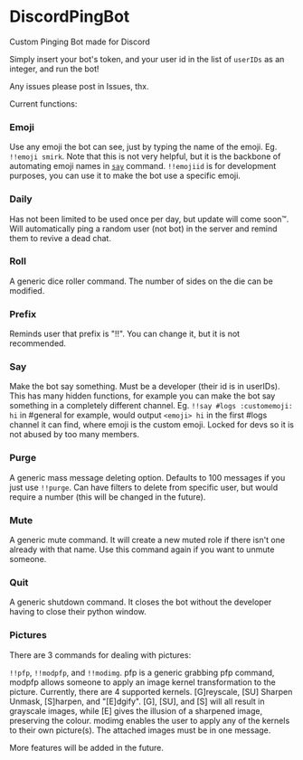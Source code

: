 # DiscordPingBot
Custom Pinging Bot made for Discord

Simply insert your bot's token, and your user id in the list of `userIDs` as an integer, and run the bot!

Any issues please post in Issues, thx.

Current functions:
### Emoji
Use any emoji the bot can see, just by typing the name of the emoji. Eg. `!!emoji smirk`. Note that this is not very helpful, but it is the backbone of automating emoji names in [`say`](doc:Say) command. `!!emojiid` is for development purposes, you can use it to make the bot use a specific emoji.

### Daily
Has not been limited to be used once per day, but update will come soon:tm:. Will automatically ping a random user (not bot) in the server and remind them to revive a dead chat.

### Roll
A generic dice roller command. The number of sides on the die can be modified.

### Prefix
Reminds user that prefix is "!!". You can change it, but it is not recommended.

### Say
Make the bot say something. Must be a developer (their id is in userIDs). This has many hidden functions, for example you can make the bot say something in a completely different channel. Eg. `!!say #logs :customemoji: hi` in #general for example, would output `<emoji> hi` in the first #logs channel it can find, where emoji is the custom emoji. Locked for devs so it is not abused by too many members.

### Purge
A generic mass message deleting option. Defaults to 100 messages if you just use `!!purge`. Can have filters to delete from specific user, but would require a number (this will be changed in the future).

### Mute
A generic mute command. It will create a new muted role if there isn't one already with that name. Use this command again if you want to unmute someone.

### Quit
A generic shutdown command. It closes the bot without the developer having to close their python window.

### Pictures
There are 3 commands for dealing with pictures:

`!!pfp`, `!!modpfp`, and `!!modimg`. pfp is a generic grabbing pfp command, modpfp allows someone to apply an image kernel transformation to the picture. Currently, there are 4 supported kernels. [G]reyscale, [SU] Sharpen Unmask, [S]harpen, and "[E]dgify". [G], [SU], and [S] will all result in grayscale images, while [E] gives the illusion of a sharpened image, preserving the colour. modimg enables the user to apply any of the kernels to their own picture(s). The attached images must be in one message.

More features will be added in the future.

